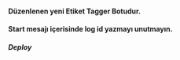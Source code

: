 #### Düzenlenen yeni Etiket Tagger Botudur. 
#### Start mesajı içerisinde log id yazmayı unutmayın. 

##### Deploy 
#### 
